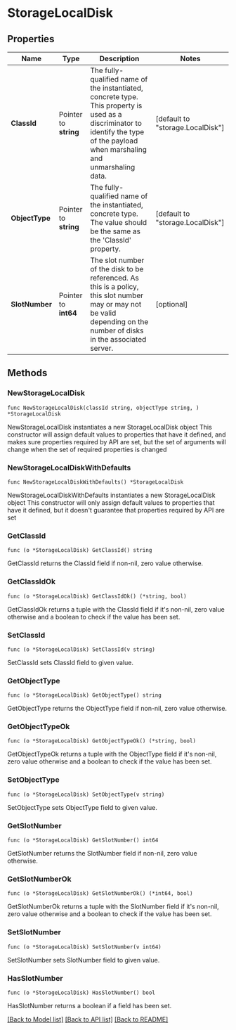 # StorageLocalDisk

## Properties

Name | Type | Description | Notes
------------ | ------------- | ------------- | -------------
**ClassId** | Pointer to **string** | The fully-qualified name of the instantiated, concrete type. This property is used as a discriminator to identify the type of the payload when marshaling and unmarshaling data. | [default to "storage.LocalDisk"]
**ObjectType** | Pointer to **string** | The fully-qualified name of the instantiated, concrete type. The value should be the same as the &#39;ClassId&#39; property. | [default to "storage.LocalDisk"]
**SlotNumber** | Pointer to **int64** | The slot number of the disk to be referenced. As this is a policy, this slot number may or may not be valid depending on the number of disks in the associated server. | [optional] 

## Methods

### NewStorageLocalDisk

`func NewStorageLocalDisk(classId string, objectType string, ) *StorageLocalDisk`

NewStorageLocalDisk instantiates a new StorageLocalDisk object
This constructor will assign default values to properties that have it defined,
and makes sure properties required by API are set, but the set of arguments
will change when the set of required properties is changed

### NewStorageLocalDiskWithDefaults

`func NewStorageLocalDiskWithDefaults() *StorageLocalDisk`

NewStorageLocalDiskWithDefaults instantiates a new StorageLocalDisk object
This constructor will only assign default values to properties that have it defined,
but it doesn't guarantee that properties required by API are set

### GetClassId

`func (o *StorageLocalDisk) GetClassId() string`

GetClassId returns the ClassId field if non-nil, zero value otherwise.

### GetClassIdOk

`func (o *StorageLocalDisk) GetClassIdOk() (*string, bool)`

GetClassIdOk returns a tuple with the ClassId field if it's non-nil, zero value otherwise
and a boolean to check if the value has been set.

### SetClassId

`func (o *StorageLocalDisk) SetClassId(v string)`

SetClassId sets ClassId field to given value.


### GetObjectType

`func (o *StorageLocalDisk) GetObjectType() string`

GetObjectType returns the ObjectType field if non-nil, zero value otherwise.

### GetObjectTypeOk

`func (o *StorageLocalDisk) GetObjectTypeOk() (*string, bool)`

GetObjectTypeOk returns a tuple with the ObjectType field if it's non-nil, zero value otherwise
and a boolean to check if the value has been set.

### SetObjectType

`func (o *StorageLocalDisk) SetObjectType(v string)`

SetObjectType sets ObjectType field to given value.


### GetSlotNumber

`func (o *StorageLocalDisk) GetSlotNumber() int64`

GetSlotNumber returns the SlotNumber field if non-nil, zero value otherwise.

### GetSlotNumberOk

`func (o *StorageLocalDisk) GetSlotNumberOk() (*int64, bool)`

GetSlotNumberOk returns a tuple with the SlotNumber field if it's non-nil, zero value otherwise
and a boolean to check if the value has been set.

### SetSlotNumber

`func (o *StorageLocalDisk) SetSlotNumber(v int64)`

SetSlotNumber sets SlotNumber field to given value.

### HasSlotNumber

`func (o *StorageLocalDisk) HasSlotNumber() bool`

HasSlotNumber returns a boolean if a field has been set.


[[Back to Model list]](../README.md#documentation-for-models) [[Back to API list]](../README.md#documentation-for-api-endpoints) [[Back to README]](../README.md)


